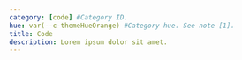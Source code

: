 ```yaml
---
category: [code] #Category ID.
hue: var(--c-themeHueOrange) #Category hue. See note [1].
title: Code 
description: Lorem ipsum dolor sit amet.
---
```

